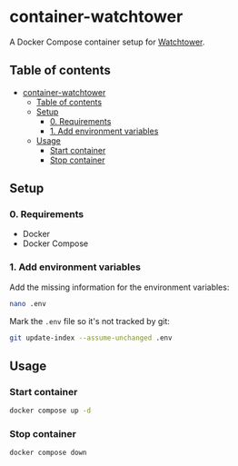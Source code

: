 # container-watchtower

A Docker Compose container setup for [Watchtower](https://containrrr.dev/watchtower/).

## Table of contents

- [container-watchtower](#container-watchtower)
  - [Table of contents](#table-of-contents)
  - [Setup](#setup)
    - [0. Requirements](#0-requirements)
    - [1. Add environment variables](#1-add-environment-variables)
  - [Usage](#usage)
    - [Start container](#start-container)
    - [Stop container](#stop-container)

## Setup

### 0. Requirements

- Docker
- Docker Compose

### 1. Add environment variables

Add the missing information for the environment variables:

```bash
nano .env
```

Mark the `.env` file so it's not tracked by git:

```bash
git update-index --assume-unchanged .env
```

## Usage

### Start container

```bash
docker compose up -d
````

### Stop container

```bash
docker compose down
```
